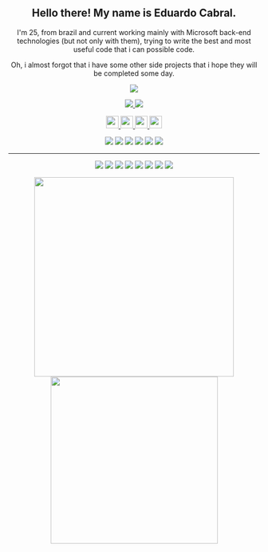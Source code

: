 <h2 align="center">Hello there! My name is Eduardo Cabral.</h2>
<p align="center">
  I'm 25, from brazil and current working mainly with Microsoft back-end technologies (but not only with them), trying to write the best and most useful code that i can possible code.
</p>

<p align="center">
  Oh, i almost forgot that i have some other side projects that i hope they will be completed some day.
</p>

<p align="center">
  <a href="https://github.com/eduardosbcabral"><img src="https://img.shields.io/github/followers/eduardosbcabral?style=social"></a>
</p>

<p align=center>
  <a href="https://github.com/eduardosbcabral?tab=repositories">
    <img src="https://badges.pufler.dev/repos/eduardosbcabral?style=flat-square&color=black&logo=github">
  </a>
  
  <a href="https://github.com/eduardosbcabral">
    <img src="https://badges.pufler.dev/visits/eduardosbcabral/eduardosbcabral?style=flat-square&color=black&logo=github">
  </a>
</p>

<p align="center">
  <a href="https://educabral.me">
    <img src="https://img.shields.io/badge/My Site-%235C72FF.svg?&style=for-the-badge&logoColor=white" height=25>
  </a> 
  <a href="https://twitter.com/eduardobcabral">
    <img src="https://img.shields.io/badge/twitter-%231DA1F2.svg?&style=for-the-badge&logo=twitter&logoColor=white" height=25>
  </a>
  <a href="https://www.linkedin.com/in/eduardosbcabral/">
    <img src="https://img.shields.io/badge/linkedin-%230077B5.svg?&style=for-the-badge&logo=linkedin&logoColor=white" height=25>
  </a>
  <a href="mailto:eduardosbcabral@gmail.com">
    <img src="https://img.shields.io/badge/gmail-%23EA4335.svg?&style=for-the-badge&logo=gmail&logoColor=white" height=25>
  </a>
</p>

<p align="center">
<img src="https://img.shields.io/badge/Web Development-brown"> <img src="https://img.shields.io/badge/Software Architecture-green"> <img src="https://img.shields.io/badge/Performance-red"> <img src="https://img.shields.io/badge/Self Learning-magenta"> <img src="https://img.shields.io/badge/A little bit of frontend-yellow"> <img src="https://img.shields.io/badge/Backend-blue"> 
</p>
<hr>
<p align="center">
<img src="https://img.shields.io/badge/.NET%20-%234D2ACC.svg?&style=for-the-badge&logo=.NET&logoColor=white" /> <img src="https://img.shields.io/badge/Javascript%20-%23d9c104.svg?&style=for-the-badge&logo=Javascript&logoColor=white"/> <img src="https://img.shields.io/badge/typescript%20-%23323330.svg?&style=for-the-badge&logo=typescript&logoColor=%23F7DF1E"/> <img src="https://img.shields.io/badge/MongoDB%20-%2310A94F.svg?&style=for-the-badge&logo=MongoDB&logoColor=white"/> <img src="https://img.shields.io/badge/RabbitMQ%20-%23FF6600.svg?&style=for-the-badge&logo=RabbitMQ&logoColor=white"/> <img src="https://img.shields.io/badge/Rust%20-%23885E40.svg?&style=for-the-badge&logo=rust&logoColor=white"/> <img src="https://img.shields.io/badge/git%20-%23F05033.svg?&style=for-the-badge&logo=git&logoColor=white"/> <img src="https://img.shields.io/badge/github%20-%23121011.svg?&style=for-the-badge&logo=github&logoColor=white"/>
</p>

<p align="center">
  <img src="https://github-readme-stats.vercel.app/api?username=eduardosbcabral&show_icons=true&theme=radical" width="400px" />
  <img src="https://github-readme-stats.vercel.app/api/top-langs/?username=eduardosbcabral&hide=html,css&theme=radical&layout=compact" width="335px" />
</p>
